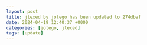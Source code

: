 ```yaml
---
layout: post
title: jtexed by jotego has been updated to 274dbaf
date: 2024-04-19 12:40:37 +0000
categories: [jotego, jtexed]
tags: [update]
---
```



